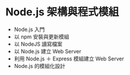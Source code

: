 # Node.js 架構與程式模組
- Node.js 入門
- 以 npm 安裝與更新模組
- 以 NodeJS 讀寫檔案
- 以 Node.js 建立 Web Server
- 利用 Node.js ＋ Express 模組建立 Web Server
- Node.js 的模組化設計